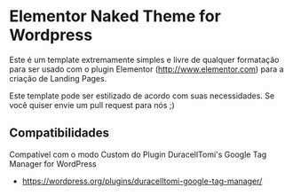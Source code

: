 # Elementor Naked Theme for Wordpress

Este é um template extremamente simples e livre de qualquer formatação para ser usado com o plugin Elementor (http://www.elementor.com) para a criação de Landing Pages.

Este template pode ser estilizado de acordo com suas necessidades. Se você quiser envie um pull request para nós ;)

## Compatibilidades

Compatível com o modo Custom do Plugin DuracellTomi's Google Tag Manager for WordPress

- https://wordpress.org/plugins/duracelltomi-google-tag-manager/
